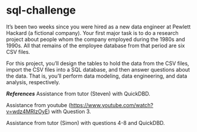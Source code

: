 # sql-challenge
It’s been two weeks since you were hired as a new data engineer at Pewlett Hackard (a fictional company). Your first major task is to do a research project about people whom the company employed during the 1980s and 1990s. All that remains of the employee database from that period are six CSV files.

For this project, you’ll design the tables to hold the data from the CSV files, import the CSV files into a SQL database, and then answer questions about the data. That is, you’ll perform data modeling, data engineering, and data analysis, respectively.

***References***
Assistance from tutor (Steven) with QuickDBD.

Assistance from youtube (https://www.youtube.com/watch?v=wdz4MRlzOyE) with Question 3.

Assistance from tutor (Simon) with questions 4-8 and QuickDBD.
